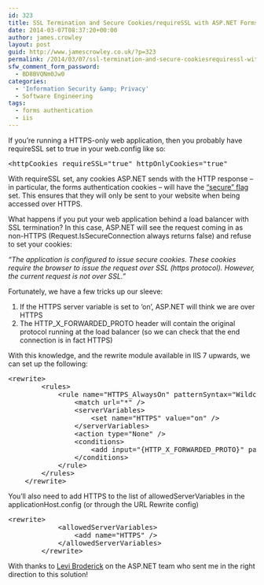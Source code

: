 ```yaml
---
id: 323
title: SSL Termination and Secure Cookies/requireSSL with ASP.NET Forms Authentication
date: 2014-03-07T08:37:20+00:00
author: james.crowley
layout: post
guid: http://www.jamescrowley.co.uk/?p=323
permalink: /2014/03/07/ssl-termination-and-secure-cookiesrequiressl-with-asp-net-forms-authentication/
sfw_comment_form_password:
  - BD8BVQNm0Jw0
categories:
  - 'Information Security &amp; Privacy'
  - Software Engineering
tags:
  - forms authentication
  - iis
---
```

If you&#8217;re running a HTTPS-only web application, then you probably have requireSSL set to true in your web.config like so:

<pre>&lt;httpCookies requireSSL="true" httpOnlyCookies="true"</pre>

With requireSSL set, any cookies ASP.NET sends with the HTTP response &#8211; in particular, the forms authentication cookies &#8211; will have the [&#8220;secure&#8221; flag](https://www.owasp.org/index.php/SecureFlag) set. This ensures that they will only be sent to your website when being accessed over HTTPS.

What happens if you put your web application behind a load balancer with SSL termination? In this case, ASP.NET will see the request coming in as non-HTTPS (Request.IsSecureConnection always returns false) and refuse to set your cookies:

_&#8220;The application is configured to issue secure cookies. These cookies require the browser to issue the request over SSL (https protocol). However, the current request is not over SSL.&#8221;_

Fortunately, we have a few tricks up our sleeve:

  1. If the HTTPS server variable is set to &#8216;on&#8217;, ASP.NET will think we are over HTTPS
  2. The HTTP\_X\_FORWARDED_PROTO header will contain the original protocol running at the load balancer (so we can check that the end connection is in fact HTTPS)

With this knowledge, and the rewrite module available in IIS 7 upwards, we can set up the following:

<pre>&lt;rewrite&gt;
        &lt;rules&gt;
            &lt;rule name="HTTPS_AlwaysOn" patternSyntax="Wildcard"&gt;
                &lt;match url="*" /&gt;
                &lt;serverVariables&gt;
                    &lt;set name="HTTPS" value="on" /&gt;
                &lt;/serverVariables&gt;
                &lt;action type="None" /&gt;
                &lt;conditions&gt;
                    &lt;add input="{HTTP_X_FORWARDED_PROTO}" pattern="https" /&gt;
                &lt;/conditions&gt;
            &lt;/rule&gt;
        &lt;/rules&gt;
    &lt;/rewrite&gt;</pre>

You&#8217;ll also need to add HTTPS to the list of allowedServerVariables in the applicationHost.config (or through the URL Rewrite config)

<pre>&lt;rewrite&gt;
            &lt;allowedServerVariables&gt;
                &lt;add name="HTTPS" /&gt;
            &lt;/allowedServerVariables&gt;
        &lt;/rewrite&gt;</pre>

With thanks to [Levi Broderick](https://twitter.com/LeviBroderick) on the ASP.NET team who sent me in the right direction to this solution!